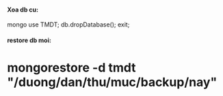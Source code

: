#### Xoa db cu: 
mongo
use TMDT;
db.dropDatabase();
exit;
#### restore db moi:
# mongorestore -d tmdt "/duong/dan/thu/muc/backup/nay"
